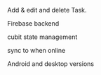  Add & edit and delete Task.
 
 Firebase  backend
 
 cubit state management
 
 sync to when online
 
 Android and desktop versions
